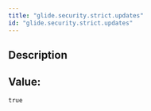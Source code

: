```yaml
---
title: "glide.security.strict.updates"
id: "glide.security.strict.updates"
---
```

## Description



## Value: 
```
true
```